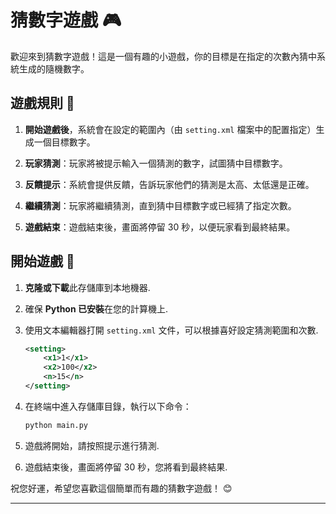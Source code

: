 # 猜數字遊戲 🎮

歡迎來到猜數字遊戲！這是一個有趣的小遊戲，你的目標是在指定的次數內猜中系統生成的隨機數字。

## 遊戲規則 📜

1. **開始遊戲後**，系統會在設定的範圍內（由 `setting.xml` 檔案中的配置指定）生成一個目標數字。

2. **玩家猜測**：玩家將被提示輸入一個猜測的數字，試圖猜中目標數字。

3. **反饋提示**：系統會提供反饋，告訴玩家他們的猜測是太高、太低還是正確。

4. **繼續猜測**：玩家將繼續猜測，直到猜中目標數字或已經猜了指定次數。

5. **遊戲結束**：遊戲結束後，畫面將停留 30 秒，以便玩家看到最終結果。

## 開始遊戲 🚀

1. **克隆或下載**此存儲庫到本地機器.

2. 確保 **Python 已安裝**在您的計算機上.

3. 使用文本編輯器打開 `setting.xml` 文件，可以根據喜好設定猜測範圍和次數.

    ```xml
    <setting>
        <x1>1</x1>
        <x2>100</x2>
        <n>15</n>
    </setting>
    ```

4. 在終端中進入存儲庫目錄，執行以下命令：

    ```bash
    python main.py
    ```

5. 遊戲將開始，請按照提示進行猜測.

6. 遊戲結束後，畫面將停留 30 秒，您將看到最終結果.

祝您好運，希望您喜歡這個簡單而有趣的猜數字遊戲！ 😊

--- 
